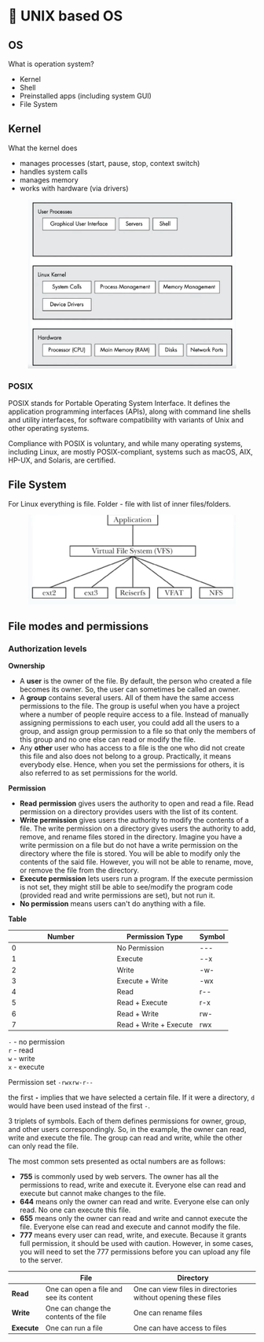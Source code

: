 # 🦄 UNIX based OS

## OS

What is operation system?

* Kernel
* Shell
* Preinstalled apps (including system GUI)
* File System

## Kernel

What the kernel does&#x20;

* manages processes (start, pause, stop, context switch)&#x20;
* handles system calls&#x20;
* manages memory&#x20;
* works with hardware (via drivers)

<figure><img src="../../.gitbook/assets/изображение (17).png" alt=""><figcaption></figcaption></figure>



### POSIX

POSIX stands for Portable Operating System Interface. It defines the application programming interfaces (APIs), along with command line shells and utility interfaces, for software compatibility with variants of Unix and other operating systems.&#x20;

Compliance with POSIX is voluntary, and while many operating systems, including Linux, are mostly POSIX-compliant, systems such as macOS, AIX, HP-UX, and Solaris, are certified.

## File System

For Linux everything is file. Folder - file with list of inner files/folders.

<figure><img src="../../.gitbook/assets/изображение (18).png" alt=""><figcaption></figcaption></figure>

## File modes and permissions

### **Authorization levels**

**Ownership**

* A **user** is the owner of the file. By default, the person who created a file becomes its owner. So, the user can sometimes be called an owner.
* A **group** contains several users. All of them have the same access permissions to the file. The group is useful when you have a project where a number of people require access to a file. Instead of manually assigning permissions to each user, you could add all the users to a group, and assign group permission to a file so that only the members of this group and no one else can read or modify the file.
* Any **other** user who has access to a file is the one who did not create this file and also does not belong to a group. Practically, it means everybody else. Hence, when you set the permissions for others, it is also referred to as set permissions for the world.

**Permission**

* **Read** **permission** gives users the authority to open and read a file. Read permission on a directory provides users with the list of its content.
* **Write permission** gives users the authority to modify the contents of a file. The write permission on a directory gives users the authority to add, remove, and rename files stored in the directory. Imagine you have a write permission on a file but do not have a write permission on the directory where the file is stored. You will be able to modify only the contents of the said file. However, you will not be able to rename, move, or remove the file from the directory.
* **Execute permission** lets users run a program. If the execute permission is not set, they might still be able to see/modify the program code (provided read and write permissions are set), but not run it.
* **No permission** means users can't do anything with a file.

**Table**

<table><thead><tr><th width="200.33333333333331">Number</th><th>Permission Type</th><th>Symbol</th></tr></thead><tbody><tr><td>0</td><td>No Permission</td><td>---</td></tr><tr><td>1</td><td>Execute</td><td>--x</td></tr><tr><td>2</td><td>Write</td><td>-w-</td></tr><tr><td>3</td><td>Execute + Write</td><td>-wx</td></tr><tr><td>4</td><td>Read</td><td>r--</td></tr><tr><td>5</td><td>Read + Execute</td><td>r-x</td></tr><tr><td>6</td><td>Read + Write</td><td>rw-</td></tr><tr><td>7</td><td>Read + Write + Execute</td><td>rwx</td></tr></tbody></table>

`-` - no permission\
`r` - read\
`w` - write\
`x` -  execute

Permission set `-rwxrw-r--`

the first **`-`** implies that we have selected a certain file. If it were a directory, `d` would have been used instead of the first `-`.&#x20;

3 triplets of symbols. Each of them defines permissions for owner, group, and other users correspondingly. So, in the example, the owner can read, write and execute the file. The group can read and write, while the other can only read the file.

The most common sets presented as octal numbers are as follows:

* **755** is commonly used by web servers. The owner has all the permissions to read, write and execute it. Everyone else can read and execute but cannot make changes to the file.
* **644** means only the owner can read and write. Everyone else can only read. No one can execute this file.
* **655** means only the owner can read and write and cannot execute the file. Everyone else can read and execute and cannot modify the file.
* **777** means every user can read, write, and execute. Because it grants full permission, it should be used with caution. However, in some cases, you will need to set the 777 permissions before you can upload any file to the server.

|             | **File**                                | **Directory**                                                 |
| ----------- | --------------------------------------- | ------------------------------------------------------------- |
| **Read**    | One can open a file and see its content | One can view files in directories without opening these files |
| **Write**   | One can change the contents of the file | One can rename files                                          |
| **Execute** | One can run a file                      | One can have access to files                                  |
